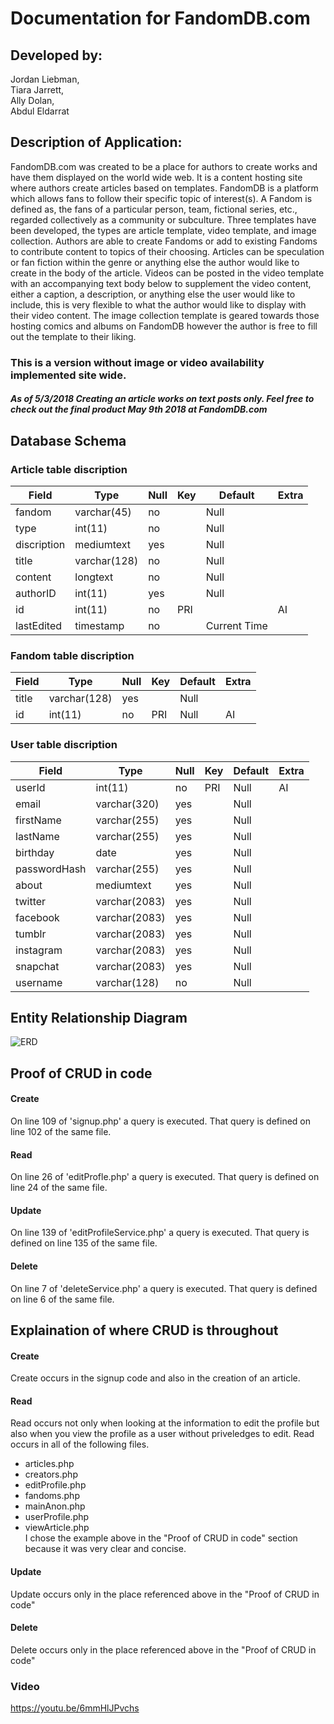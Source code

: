 # Documentation for FandomDB.com
## Developed by:
 Jordan Liebman,  
 Tiara Jarrett,  
 Ally Dolan,  
 Abdul Eldarrat

## Description of Application:
FandomDB.com was created to be a place for authors to create works and have them displayed on the world wide web. It is a content hosting site where authors create articles based on templates. FandomDB is a platform which allows fans to follow their specific topic of interest(s). A Fandom is defined as, the fans of a particular person, team, fictional series, etc., regarded collectively as a community or subculture. Three templates have been developed, the types are article template, video template, and image collection. Authors are able to create Fandoms or add to existing Fandoms to contribute content to topics of their choosing. Articles can be speculation or fan fiction within the genre or anything else the author would like to create in the body of the article. Videos can be posted in the video template with an accompanying text body below to supplement the video content, either a caption, a description, or anything else the user would like to include, this is very flexible to what the author would like to display with their video content. The image collection template is geared towards those hosting comics and albums on FandomDB however the author is free to fill out the template to their liking.

### This is a version without image or video availability implemented site wide.
##### As of 5/3/2018 Creating an article works on text posts only. Feel free to check out the final product May 9th 2018 at FandomDB.com

## Database Schema
### Article table discription
| Field       | Type         | Null | Key | Default      | Extra |
|-------------|--------------|------|-----|--------------|-------|
| fandom      | varchar(45)  | no   |     | Null         |       |
| type        | int(11)      | no   |     | Null         |       |
| discription | mediumtext   | yes  |     | Null         |       |
| title       | varchar(128) | no   |     | Null         |       |
| content     | longtext     | no   |     | Null         |       |
| authorID    | int(11)      | yes  |     | Null         |       |
| id          | int(11)      | no   | PRI |              | AI    |
| lastEdited  | timestamp    | no   |     | Current Time |       |
### Fandom table discription
| Field | Type         | Null | Key | Default | Extra |
|-------|--------------|------|-----|---------|-------|
| title | varchar(128) | yes  |     | Null    |       |
| id    | int(11)      | no   | PRI | Null    | AI    |

### User table discription
| Field        | Type          | Null | Key | Default | Extra |
|--------------|---------------|------|-----|---------|-------|
| userId       | int(11)       | no   | PRI | Null    | AI    |
| email        | varchar(320)  | yes  |     | Null    |       |
| firstName    | varchar(255)  | yes  |     | Null    |       |
| lastName     | varchar(255)  | yes  |     | Null    |       |
| birthday     | date          | yes  |     | Null    |       |
| passwordHash | varchar(255)  | yes  |     | Null    |       |
| about        | mediumtext    | yes  |     | Null    |       |
| twitter      | varchar(2083) | yes  |     | Null    |       |
| facebook     | varchar(2083) | yes  |     | Null    |       |
| tumblr       | varchar(2083) | yes  |     | Null    |       |
| instagram    | varchar(2083) | yes  |     | Null    |       |
| snapchat     | varchar(2083) | yes  |     | Null    |       |
| username     | varchar(128)  | no   |     | Null    |       |
## Entity Relationship Diagram
![ERD](https://i.imgur.com/xaytPtk.png)

## Proof of CRUD in code

#### Create  
On line 109 of 'signup.php' a query is executed. That query is defined on line 102 of the same file.
#### Read  
On line 26 of 'editProfle.php' a query is executed. That query is defined on line 24 of the same file.
#### Update  
On line 139 of 'editProfileService.php' a query is executed. That query is defined on line 135 of the same file.
#### Delete  
On line 7 of 'deleteService.php' a query is executed. That query is defined on line 6 of the same file.  

## Explaination of where CRUD is throughout
#### Create  
Create occurs in the signup code and also in the creation of an article.
#### Read  
Read occurs not only when looking at the information to edit the profile but also when you view the profile as a user without priveledges to edit. Read occurs in all of the following files.
* articles.php
* creators.php
* editProfile.php
* fandoms.php
* mainAnon.php
* userProfile.php
* viewArticle.php  
I chose the example above in the "Proof of CRUD in code" section because it was very clear and concise.

#### Update  
Update occurs only in the place referenced above in the "Proof of CRUD in code"
#### Delete  
Delete occurs only in the place referenced above in the "Proof of CRUD in code"
### Video
https://youtu.be/6mmHlJPvchs
